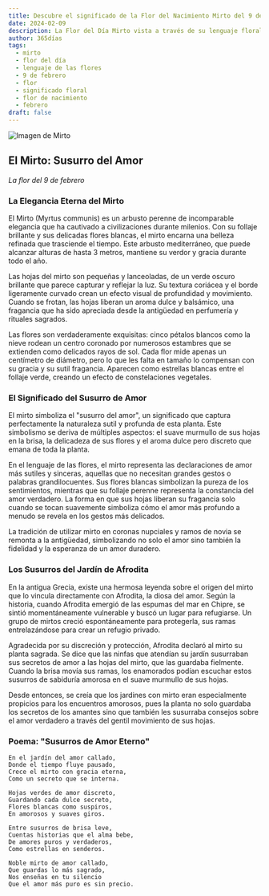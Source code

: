 ```yaml
---
title: Descubre el significado de la Flor del Nacimiento Mirto del 9 de febrero
date: 2024-02-09
description: La Flor del Día Mirto vista a través de su lenguaje floral e historias
author: 365días
tags:
  - mirto
  - flor del día
  - lenguaje de las flores
  - 9 de febrero
  - flor
  - significado floral
  - flor de nacimiento
  - febrero
draft: false
---
```



![Imagen de Mirto](https://cdn.pixabay.com/photo/2020/06/29/20/22/flowers-5354285_1280.jpg#center)


## El Mirto: Susurro del Amor
*La flor del 9 de febrero*

### La Elegancia Eterna del Mirto

El Mirto (Myrtus communis) es un arbusto perenne de incomparable elegancia que ha cautivado a civilizaciones durante milenios. Con su follaje brillante y sus delicadas flores blancas, el mirto encarna una belleza refinada que trasciende el tiempo. Este arbusto mediterráneo, que puede alcanzar alturas de hasta 3 metros, mantiene su verdor y gracia durante todo el año.

Las hojas del mirto son pequeñas y lanceoladas, de un verde oscuro brillante que parece capturar y reflejar la luz. Su textura coriácea y el borde ligeramente curvado crean un efecto visual de profundidad y movimiento. Cuando se frotan, las hojas liberan un aroma dulce y balsámico, una fragancia que ha sido apreciada desde la antigüedad en perfumería y rituales sagrados.

Las flores son verdaderamente exquisitas: cinco pétalos blancos como la nieve rodean un centro coronado por numerosos estambres que se extienden como delicados rayos de sol. Cada flor mide apenas un centímetro de diámetro, pero lo que les falta en tamaño lo compensan con su gracia y su sutil fragancia. Aparecen como estrellas blancas entre el follaje verde, creando un efecto de constelaciones vegetales.

### El Significado del Susurro de Amor

El mirto simboliza el "susurro del amor", un significado que captura perfectamente la naturaleza sutil y profunda de esta planta. Este simbolismo se deriva de múltiples aspectos: el suave murmullo de sus hojas en la brisa, la delicadeza de sus flores y el aroma dulce pero discreto que emana de toda la planta.

En el lenguaje de las flores, el mirto representa las declaraciones de amor más sutiles y sinceras, aquellas que no necesitan grandes gestos o palabras grandilocuentes. Sus flores blancas simbolizan la pureza de los sentimientos, mientras que su follaje perenne representa la constancia del amor verdadero. La forma en que sus hojas liberan su fragancia solo cuando se tocan suavemente simboliza cómo el amor más profundo a menudo se revela en los gestos más delicados.

La tradición de utilizar mirto en coronas nupciales y ramos de novia se remonta a la antigüedad, simbolizando no solo el amor sino también la fidelidad y la esperanza de un amor duradero.

### Los Susurros del Jardín de Afrodita

En la antigua Grecia, existe una hermosa leyenda sobre el origen del mirto que lo vincula directamente con Afrodita, la diosa del amor. Según la historia, cuando Afrodita emergió de las espumas del mar en Chipre, se sintió momentáneamente vulnerable y buscó un lugar para refugiarse. Un grupo de mirtos creció espontáneamente para protegerla, sus ramas entrelazándose para crear un refugio privado.

Agradecida por su discreción y protección, Afrodita declaró al mirto su planta sagrada. Se dice que las ninfas que atendían su jardín susurraban sus secretos de amor a las hojas del mirto, que las guardaba fielmente. Cuando la brisa movía sus ramas, los enamorados podían escuchar estos susurros de sabiduría amorosa en el suave murmullo de sus hojas.

Desde entonces, se creía que los jardines con mirto eran especialmente propicios para los encuentros amorosos, pues la planta no solo guardaba los secretos de los amantes sino que también les susurraba consejos sobre el amor verdadero a través del gentil movimiento de sus hojas.

### Poema: "Susurros de Amor Eterno"

```
En el jardín del amor callado,
Donde el tiempo fluye pausado,
Crece el mirto con gracia eterna,
Como un secreto que se interna.

Hojas verdes de amor discreto,
Guardando cada dulce secreto,
Flores blancas como suspiros,
En amorosos y suaves giros.

Entre susurros de brisa leve,
Cuentas historias que el alma bebe,
De amores puros y verdaderos,
Como estrellas en senderos.

Noble mirto de amor callado,
Que guardas lo más sagrado,
Nos enseñas en tu silencio
Que el amor más puro es sin precio.
```
